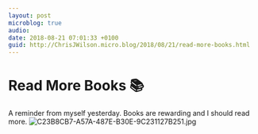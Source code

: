 ```yaml
---
layout: post
microblog: true
audio: 
date: 2018-08-21 07:01:33 +0100
guid: http://ChrisJWilson.micro.blog/2018/08/21/read-more-books.html
---
```

# Read More Books 📚 

A reminder from myself yesterday. Books are rewarding and I should read more. 
![C23B8CB7-A57A-487E-B30E-9C231127B251.jpg](http://chrisjwilson.me/uploads/2018/9e4518fb93.jpg)
